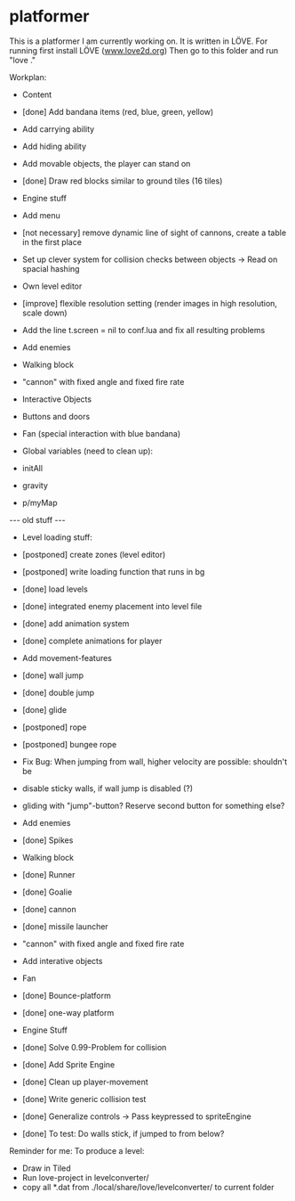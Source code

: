 platformer
==========

This is a platformer I am currently working on. It is written in LÖVE.
For running first install LÖVE  (www.love2d.org)
Then go to this folder and run "love ."

Workplan:

- Content
 - [done] Add bandana items (red, blue, green, yellow)
 - Add carrying ability
 - Add hiding ability
 - Add movable objects, the player can stand on
 - [done] Draw red blocks similar to ground tiles (16 tiles)
 
- Engine stuff
 - Add menu
 - [not necessary] remove dynamic line of sight of cannons, create a table in the first place
 - Set up clever system for collision checks between objects -> Read on spacial hashing
 - Own level editor
 - [improve] flexible resolution setting (render images in high resolution, scale down)
 - Add the line t.screen = nil to conf.lua and fix all resulting problems

- Add enemies
 - Walking block
 - "cannon" with fixed angle and fixed fire rate
 
- Interactive Objects
 - Buttons and doors
 - Fan (special interaction with blue bandana)

- Global variables (need to clean up):
 - initAll
 - gravity
 - p/myMap


--- old stuff ---


- Level loading stuff:
 - [postponed] create zones (level editor)
 - [postponed] write loading function that runs in bg
 - [done] load levels
 - [done] integrated enemy placement into level file

-  [done] add animation system
 - [done] complete animations for player

- Add movement-features
 - [done] wall jump
 - [done] double jump
 - [done] glide
 - [postponed] rope
 - [postponed] bungee rope
 - Fix Bug: When jumping from wall, higher velocity are possible: shouldn't be
 - disable sticky walls, if wall jump is disabled (?)
 - gliding with "jump"-button? Reserve second button for something else?
 
- Add enemies
 - [done] Spikes
 - Walking block
 - [done] Runner
 - [done] Goalie
 - [done] cannon
 - [done] missile launcher
 - "cannon" with fixed angle and fixed fire rate
 
- Add interative objects
 - Fan
 - [done] Bounce-platform
 - [done] one-way platform
 
- Engine Stuff
 - [done] Solve 0.99-Problem for collision
 - [done] Add Sprite Engine
 - [done] Clean up player-movement
 - [done] Write generic collision test
 - [done] Generalize controls -> Pass keypressed to spriteEngine
 - [done] To test: Do walls stick, if jumped to from below?
 
Reminder for me:
To produce a level:
- Draw in Tiled
- Run love-project in levelconverter/
- copy all *.dat from ./local/share/love/levelconverter/ to current folder
